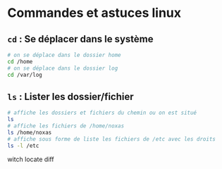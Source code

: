 # Commandes et astuces linux

## ```cd``` : Se déplacer dans le système

```bash
# on se déplace dans le dossier home
cd /home
# on se déplace dans le dossier log
cd /var/log
```

## ```ls``` : Lister les dossier/fichier

```bash
# affiche les dossiers et fichiers du chemin ou on est situé
ls
# affiche les fichiers de /home/noxas
ls /home/noxas
# affiche sous forme de liste les fichiers de /etc avec les droits
ls -l /etc
```

witch
locate
diff
